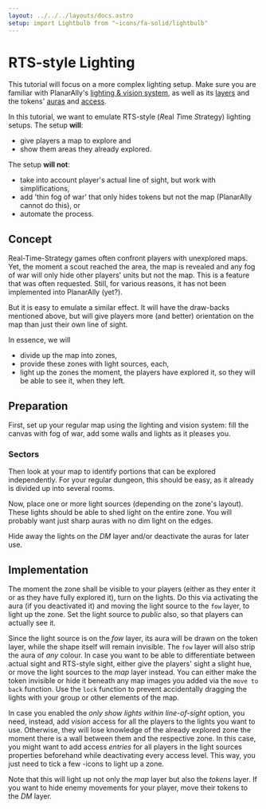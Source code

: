 ```yaml
---
layout: ../../../layouts/docs.astro
setup: import Lightbulb from "~icons/fa-solid/lightbulb"
---
```


# RTS-style Lighting

This tutorial will focus on a more complex lighting setup.
Make sure you are familiar with PlanarAlly's [lighting & vision system](/docs/dm/lighting-vision/), as well as its [layers](/docs/dm/layers) and the tokens' [auras](/docs/game/shapes/#trackers--auras) and [access](/docs/game/shapes/#access).

In this tutorial, we want to emulate RTS-style (*R*eal *T*ime *S*trategy) lighting setups.
The setup **will**:

-   give players a map to explore and
-   show them areas they already explored.

The setup **will not**:

-   take into account player's actual line of sight, but work with simplifications,
-   add 'thin fog of war' that only hides tokens but not the map (PlanarAlly cannot do this), or
-   automate the process.

## Concept

Real-Time-Strategy games often confront players with unexplored maps.
Yet, the moment a scout reached the area, the map is revealed and any fog of war will only hide other players' units but not the map.
This is a feature that was often requested.
Still, for various reasons, it has not been implemented into PlanarAlly (yet?).

But it is easy to emulate a similar effect.
It will have the draw-backs mentioned above, but will give players more (and better) orientation on the map than just their own line of sight.

In essence, we will

-   divide up the map into zones,
-   provide these zones with light sources, each,
-   light up the zones the moment, the players have explored it, so they will be able to see it, when they left.

## Preparation

First, set up your regular map using the lighting and vision system: fill the canvas with fog of war, add some walls and lights as it pleases you.

### Sectors

Then look at your map to identify portions that can be explored independently.
For your regular dungeon, this should be easy, as it already is divided up into several rooms.

Now, place one or more light sources (depending on the zone's layout).
These lights should be able to shed light on the entire zone.
You will probably want just sharp auras with no dim light on the edges.

Hide away the lights on the _DM_ layer and/or deactivate the auras for later use.

## Implementation

The moment the zone shall be visible to your players (either as they enter it or as they have fully explored it), turn on the lights.
Do this via activating the aura (if you deactivated it) and moving the light source to the `fow` layer, to light up the zone.
Set the light source to _public_ also, so that players can actually see it.

Since the light source is on the _fow_ layer, its aura will be drawn on the token layer, while the shape itself will remain invisible.
The `fow` layer will also strip the aura of _any_ colour.
In case you want to be able to differentiate between actual sight and RTS-style sight, either give the players' sight a slight hue, or move the light sources to the _map_ layer instead.
You can either make the token invisible or hide it beneath any map images you added via the `move to back` function.
Use the `lock` function to prevent accidentally dragging the lights with your group or other elements of the map.

In case you enabled the _only show lights within line-of-sight_ option, you need, instead, add _vision_ access for all the players to the lights you want to use.
Otherwise, they will lose knowledge of the already explored zone the moment there is a wall between them and the respective zone.
In this case, you might want to add access _entries_ for all players in the light sources properties beforehand while deactivating every access level.
This way, you just need to tick a few <Lightbulb/>-icons to light up a zone.

Note that this will light up not only the _map_ layer but also the _tokens_ layer.
If you want to hide enemy movements for your player, move their tokens to the _DM_ layer.
